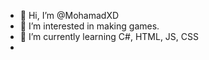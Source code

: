 - 👋 Hi, I’m @MohamadXD
- 👀 I’m interested in making games.
- 🌱 I’m currently learning C#, HTML, JS, CSS
- 

<!---
MohamadXD/MohamadXD is a ✨ special ✨ repository because its `README.md` (this file) appears on your GitHub profile.
You can click the Preview link to take a look at your changes.
--->
